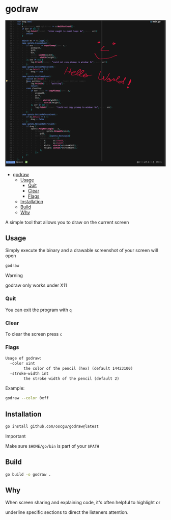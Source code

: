 # godraw

![image](./assets/ss_2024-08-08_000.png)

<!--toc:start-->
- [godraw](#godraw)
  - [Usage](#usage)
    - [Quit](#quit)
    - [Clear](#clear)
    - [Flags](#flags)
  - [Installation](#installation)
  - [Build](#build)
  - [Why](#why)
<!--toc:end-->

A simple tool that allows you to draw on the current screen

## Usage

Simply execute the binary and a drawable screenshot of your screen will open
```bash 
godraw
```
> [!WARNING]
> godraw only works under X11

### Quit
You can exit the program with `q`

### Clear
To clear the screen press `c`

### Flags
```
Usage of godraw:
  -color uint
        the color of the pencil (hex) (default 14423100)
  -stroke-width int
        the stroke width of the pencil (default 2)
```
Example:

```bash
godraw --color 0xff
```

## Installation

```bash
go install github.com/oscgu/godraw@latest
```

> [!IMPORTANT]
> Make sure `$HOME/go/bin` is part of your `$PATH`

## Build

```bash
go build -o godraw .
```

## Why

When screen sharing and explaining code, it's often helpful to highlight or 

underline specific sections to direct the listeners attention.
